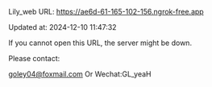 Lily_web URL: https://ae6d-61-165-102-156.ngrok-free.app

Updated at: 2024-12-10 11:47:32

If you cannot open this URL, the server might be down.

Please contact: 

goley04@foxmail.com Or Wechat:GL_yeaH